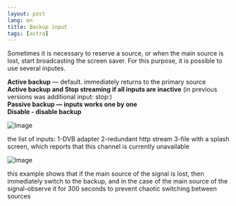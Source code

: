 ```yaml
---
layout: post
lang: en
title: Backup input
tags: [astra]
---
```


Sometimes it is necessary to reserve a source, or when the main source is lost, start broadcasting the screen saver. For this purpose, it is possible to use several inputes.

<!-- more -->

**Active backup** — default. immediately returns to the primary source  
**Active backup and Stop streaming if all inputs are inactive** (in previous versions was additional input: stop:)  
**Passive backup — inputs works one by one**  
**Disable - disable backup**  

![Image](https://cesbo.com/wiki/_media/astra_5/backup.png)

the list of inputs: 1-DVB adapter
2-redundant http stream
3-file with a splash screen, which reports that this channel is currently unavailable

![Image](https://cesbo.com/wiki/_media/astra_5/backup2.png)

this example shows that if the main source of the signal is lost, then immediately switch to the backup, and in the case of the main source of the signal-observe it for 300 seconds to prevent chaotic switching between sources
